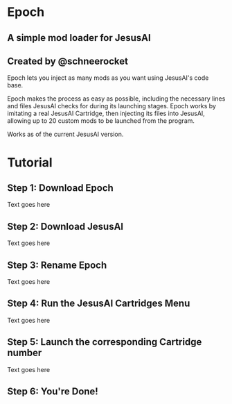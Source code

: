 # Epoch
## A simple mod loader for JesusAI
## Created by @schneerocket

Epoch lets you inject as many mods as you want using JesusAI's code base.

Epoch makes the process as easy as possible, including the necessary lines and files JesusAI
checks for during its launching stages. Epoch works by imitating a real JesusAI Cartridge, then
injecting its files into JesusAI, allowing up to 20 custom mods to be launched from the program.

Works as of the current JesusAI version.

# Tutorial
## Step 1: Download Epoch

Text goes here

## Step 2: Download JesusAI

Text goes here

## Step 3: Rename Epoch

Text goes here

## Step 4: Run the JesusAI Cartridges Menu

Text goes here

## Step 5: Launch the corresponding Cartridge number

Text goes here

## Step 6: You're Done!
